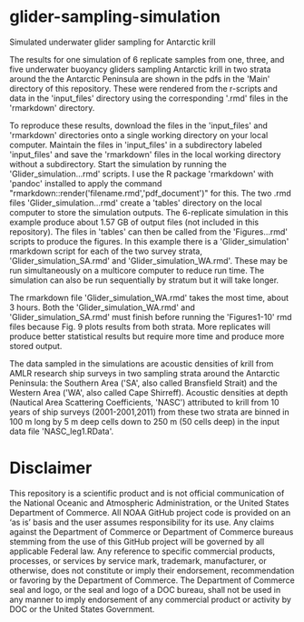# glider-sampling-simulation
Simulated underwater glider sampling for Antarctic krill

The results for one simulation of 6 replicate samples from one, three, and five underwater buoyancy gliders sampling Antarctic krill in two strata around the the Antarctic Peninsula are shown in the pdfs in the 'Main' directory of this repository. These were rendered from the r-scripts and data in the 'input_files' directory using the corresponding '.rmd' files in the 'rmarkdown' directory. 

To reproduce these results, download the files in the 'input_files' and 'rmarkdown' directories onto a single working directory on your local computer. Maintain the files in 'input_files' in a subdirectory labeled 'input_files' and save the 'rmarkdown' files in the local working directory without a subdirectory. Start the simulation by running the 'Glider_simulation...rmd' scripts. I use the R package 'rmarkdown' with 'pandoc' installed to apply the command "rmarkdown::render('filename.rmd','pdf_document')" for this. The two .rmd files 'Glider_simulation...rmd' create a 'tables' directory on the local computer to store the simulation outputs. The 6-replicate simulation in this example produce about 1.57 GB of output files (not included in this repository). The files in 'tables' can then be called from the 'Figures...rmd' scripts to produce the figures. In this example there is a 'Glider_simulation' rmarkdown script for each of the two survey strata, 'Glider_simulation_SA.rmd' and 'Glider_simulation_WA.rmd'. These may be run simultaneously on a multicore computer to reduce run time. The simulation can also be run sequentially by stratum but it will take longer.  

The rmarkdown file 'Glider_simulation_WA.rmd' takes the most time, about 3 hours. Both the 'Glider_simulation_WA.rmd' and 'Glider_simulation_SA.rmd' must finish before running the 'Figures1-10' rmd files because Fig. 9 plots results from both strata. More replicates will produce better statistical results but require more time and produce more stored output. 

The data sampled in the simulations are acoustic densities of krill from AMLR research ship surveys in two sampling strata around the Antarctic Peninsula: the Southern Area ('SA', also called Bransfield Strait) and the Western Area ('WA', also called Cape Shirreff). Acoustic densities at depth (Nautical Area Scattering Coefficients, 'NASC') attributed to krill from 10 years of ship surveys (2001-2001,2011) from these two strata are binned in 100 m long by 5 m deep cells down to 250 m (50 cells deep) in the input data file 'NASC_leg1.RData'.

# Disclaimer

This repository is a scientific product and is not official communication of the National Oceanic and Atmospheric Administration, or the United States Department of Commerce. All NOAA GitHub project code is provided on an ‘as is’ basis and the user assumes responsibility for its use. Any claims against the Department of Commerce or Department of Commerce bureaus stemming from the use of this GitHub project will be governed by all applicable Federal law. Any reference to specific commercial products, processes, or services by service mark, trademark, manufacturer, or otherwise, does not constitute or imply their endorsement, recommendation or favoring by the Department of Commerce. The Department of Commerce seal and logo, or the seal and logo of a DOC bureau, shall not be used in any manner to imply endorsement of any commercial product or activity by DOC or the United States Government.
